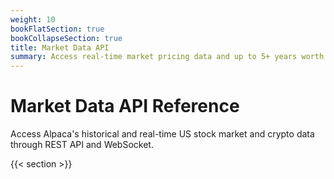 ```yaml
---
weight: 10
bookFlatSection: true
bookCollapseSection: true
title: Market Data API
summary: Access real-time market pricing data and up to 5+ years worth of historical data for stocks and crypto.
---
```


# Market Data API Reference

Access Alpaca's historical and real-time US stock market and crypto data through REST API and WebSocket.

{{< section >}}


